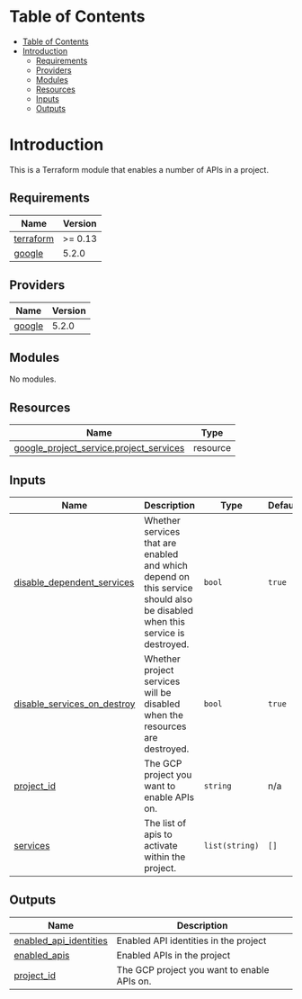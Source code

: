 # Table of Contents

- [Table of Contents](#table-of-contents)
- [Introduction](#introduction)
  - [Requirements](#requirements)
  - [Providers](#providers)
  - [Modules](#modules)
  - [Resources](#resources)
  - [Inputs](#inputs)
  - [Outputs](#outputs)

# Introduction

This is a Terraform module that enables a number of APIs in a project.

## Requirements

| Name                                                                      | Version |
| ------------------------------------------------------------------------- | ------- |
| <a name="requirement_terraform"></a> [terraform](#requirement\_terraform) | >= 0.13 |
| <a name="requirement_google"></a> [google](#requirement\_google)          | 5.2.0   |

## Providers

| Name                                                       | Version |
| ---------------------------------------------------------- | ------- |
| <a name="provider_google"></a> [google](#provider\_google) | 5.2.0   |

## Modules

No modules.

## Resources

| Name                                                                                                                                     | Type     |
| ---------------------------------------------------------------------------------------------------------------------------------------- | -------- |
| [google_project_service.project_services](https://registry.terraform.io/providers/hashicorp/google/5.2.0/docs/resources/project_service) | resource |

## Inputs

| Name                                                                                                                      | Description                                                                                                                | Type           | Default | Required |
| ------------------------------------------------------------------------------------------------------------------------- | -------------------------------------------------------------------------------------------------------------------------- | -------------- | ------- | :------: |
| <a name="input_disable_dependent_services"></a> [disable\_dependent\_services](#input\_disable\_dependent\_services)      | Whether services that are enabled and which depend on this service should also be disabled when this service is destroyed. | `bool`         | `true`  |    no    |
| <a name="input_disable_services_on_destroy"></a> [disable\_services\_on\_destroy](#input\_disable\_services\_on\_destroy) | Whether project services will be disabled when the resources are destroyed.                                                | `bool`         | `true`  |    no    |
| <a name="input_project_id"></a> [project\_id](#input\_project\_id)                                                        | The GCP project you want to enable APIs on.                                                                                | `string`       | n/a     |   yes    |
| <a name="input_services"></a> [services](#input\_services)                                                                | The list of apis to activate within the project.                                                                           | `list(string)` | `[]`    |    no    |

## Outputs

| Name                                                                                                       | Description                                 |
| ---------------------------------------------------------------------------------------------------------- | ------------------------------------------- |
| <a name="output_enabled_api_identities"></a> [enabled\_api\_identities](#output\_enabled\_api\_identities) | Enabled API identities in the project       |
| <a name="output_enabled_apis"></a> [enabled\_apis](#output\_enabled\_apis)                                 | Enabled APIs in the project                 |
| <a name="output_project_id"></a> [project\_id](#output\_project\_id)                                       | The GCP project you want to enable APIs on. |
